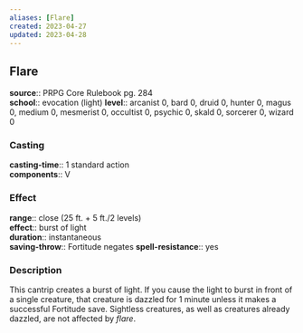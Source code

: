 ```yaml
---
aliases: [Flare]
created: 2023-04-27
updated: 2023-04-28
---
```


## Flare

**source**:: PRPG Core Rulebook pg. 284  
**school**:: evocation (light)
**level**:: arcanist 0, bard 0, druid 0, hunter 0, magus 0, medium 0, mesmerist 0, occultist 0, psychic 0, skald 0, sorcerer 0, wizard 0

### Casting

**casting-time**:: 1 standard action  
**components**:: V

### Effect

**range**:: close (25 ft. + 5 ft./2 levels)  
**effect**:: burst of light  
**duration**:: instantaneous  
**saving-throw**:: Fortitude negates
**spell-resistance**:: yes

### Description

This cantrip creates a burst of light. If you cause the light to burst in front of a single creature, that creature is dazzled for 1 minute unless it makes a successful Fortitude save. Sightless creatures, as well as creatures already dazzled, are not affected by *flare*.
